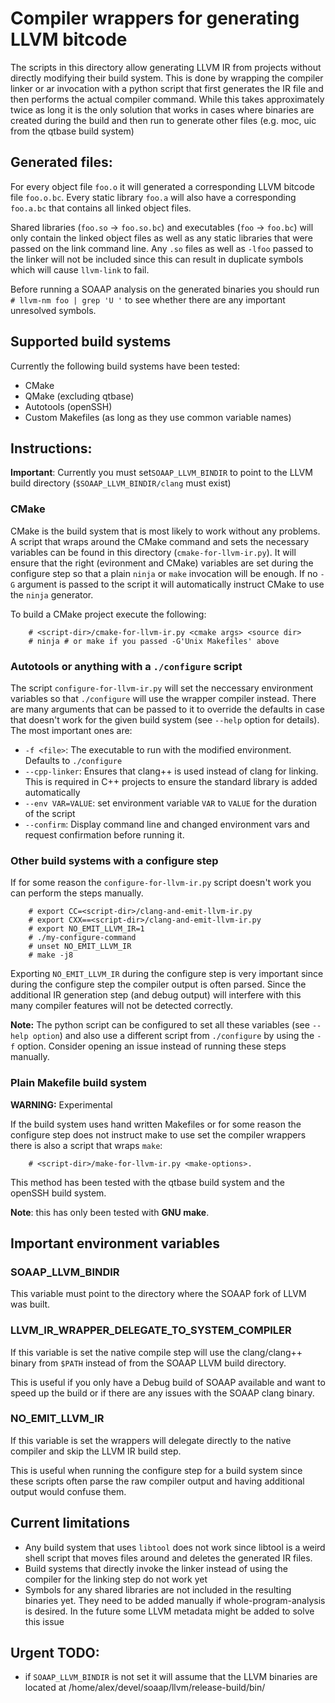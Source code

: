 # Compiler wrappers for generating LLVM bitcode

The scripts in this directory allow generating LLVM IR from projects without
directly modifying their build system. This is done by wrapping the compiler
linker or ar invocation with a python script that first generates the IR file
and then performs the actual compiler command. While this takes approximately
twice as long it is the only solution that works in cases where binaries are
created during the build and then run to generate other files (e.g. moc, uic
from the qtbase build system)

## Generated files:

For every object file `foo.o` it will generated a corresponding LLVM bitcode
file `foo.o.bc`. Every static library `foo.a` will also have a corresponding
`foo.a.bc` that contains all linked object files.

Shared libraries (`foo.so` -> `foo.so.bc`) and executables (`foo` -> `foo.bc`)
will only contain the linked object files as well as any static libraries that
were passed on the link command line. Any `.so` files as well as `-lfoo` passed
to the linker will not be included since this can result in duplicate symbols
which will cause `llvm-link` to fail.

Before running a SOAAP analysis on the generated binaries you should run
`# llvm-nm foo | grep 'U '` to see whether there are any important unresolved
symbols.

## Supported build systems

Currently the following build systems have been tested:

- CMake
- QMake (excluding qtbase)
- Autotools (openSSH)
- Custom Makefiles (as long as they use common variable names)


## Instructions:
**Important**: Currently you must set`SOAAP_LLVM_BINDIR` to point to the
LLVM build directory (`$SOAAP_LLVM_BINDIR/clang` must exist)

### CMake

CMake is the build system that is most likely to work without any problems.
A script that wraps around the CMake command and sets the necessary variables
can be found in this directory (`cmake-for-llvm-ir.py`). It will ensure that
the right (evironment and CMake) variables are set during the configure step
so that a plain `ninja` or `make` invocation will be enough.
If no `-G` argument is passed to the script it will automatically instruct
CMake to use the `ninja` generator.

To build a CMake project execute the following:
```
    # <script-dir>/cmake-for-llvm-ir.py <cmake args> <source dir>
    # ninja # or make if you passed -G'Unix Makefiles' above
```

### Autotools or anything with a `./configure` script

The script `configure-for-llvm-ir.py` will set the neccessary environment
variables so that `./configure` will use the wrapper compiler instead.
There are many arguments that can be passed to it to override the defaults
in case that doesn't work for the given build system (see `--help` option
for details). The most important ones are:

- `-f <file>`: The executable to run with the modified environment. Defaults
to `./configure`
- `--cpp-linker`: Ensures that clang++ is used instead of clang for linking.
This is required in C++ projects to ensure the standard library is added
automatically
- `--env VAR=VALUE`: set environment variable `VAR` to `VALUE` for the duration
of the script
- `--confirm`: Display command line and changed environment vars and request
confirmation before running it.

### Other build systems with a configure step

If for some reason the `configure-for-llvm-ir.py` script doesn't work
you can perform the steps manually.

```
    # export CC=<script-dir>/clang-and-emit-llvm-ir.py
    # export CXX==<script-dir>/clang-and-emit-llvm-ir.py
    # export NO_EMIT_LLVM_IR=1
    # ./my-configure-command
    # unset NO_EMIT_LLVM_IR
    # make -j8
```

Exporting `NO_EMIT_LLVM_IR` during the configure step is very important since
during the configure step the compiler output is often parsed. Since the
additional IR generation step (and debug output) will interfere with this many
compiler features will not be detected correctly.

**Note:**  The python script can be configured to set all these variables (see
`--help option`) and also use a different script from `./configure` by using the
`-f` option. Consider opening an issue instead of running these steps manually.

### Plain Makefile build system

**WARNING:** Experimental

If the build system uses hand written Makefiles or for some reason the configure
step does not instruct make to use set the compiler wrappers there is also a
script that wraps `make`:

```
    # <script-dir>/make-for-llvm-ir.py <make-options>.
```

This method has been tested with the qtbase build system and the openSSH build system.

**Note**: this has only been tested with **GNU make**.

## Important environment variables

### SOAAP_LLVM_BINDIR

This variable must point to the directory where the SOAAP fork of LLVM was built.

### LLVM_IR_WRAPPER_DELEGATE_TO_SYSTEM_COMPILER
If this variable is set the native compile step will use the clang/clang++ binary from
`$PATH` instead of from the SOAAP LLVM build directory.

This is useful if you only have
a Debug build of SOAAP available and want to speed up the build or if there are any issues
with the SOAAP clang binary.

### NO_EMIT_LLVM_IR
If this variable is set the wrappers will delegate directly to the native compiler and
skip the LLVM IR build step.

This is useful when running the configure step for a build system since these scripts
often parse the raw compiler output and having additional output would confuse them.

## Current limitations

- Any build system that uses `libtool` does not work since libtool is a weird shell
script that moves files around and deletes the generated IR files.
- Build systems that directly invoke the linker instead of using the compiler for
the linking step do not work yet
- Symbols for any shared libraries are not included in the resulting binaries yet.
They need to be added manually if whole-program-analysis is desired.
In the future some LLVM metadata might be added to solve this issue

## Urgent TODO:
- if `SOAAP_LLVM_BINDIR` is not set it will assume that the LLVM binaries are located at
 /home/alex/devel/soaap/llvm/release-build/bin/
